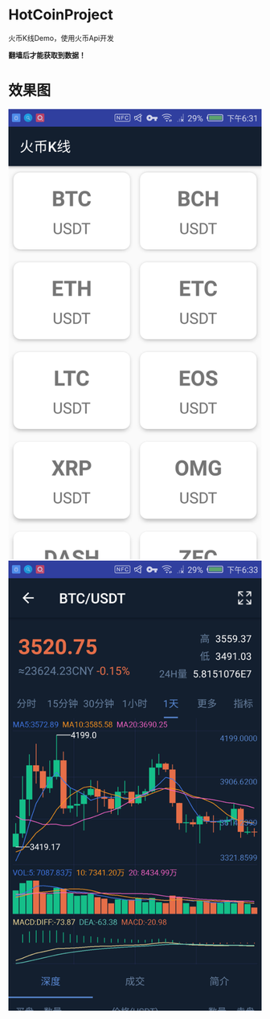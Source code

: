 # HotCoinProject
火币K线Demo，使用火币Api开发

**翻墙后才能获取到数据！**

# 效果图
<img src="img_folder/img_1.png"/>
<img src="img_folder/img_2.png"/>
